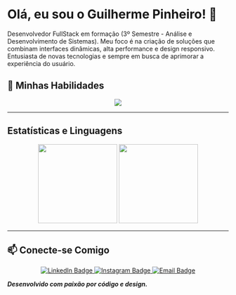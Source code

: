 # Olá, eu sou o Guilherme Pinheiro! 👋

Desenvolvedor FullStack em formação (3º Semestre - Análise e Desenvolvimento de Sistemas). Meu foco é na criação de soluções que combinam interfaces dinâmicas, alta performance e design responsivo. Entusiasta de novas tecnologias e sempre em busca de aprimorar a experiência do usuário.

## 🚀 Minhas Habilidades

<p align="center">
  <img src="https://skillicons.dev/icons?i=react,js,ts,python,html,css,tailwind,nodejs,github,vscode,figma" />
</p>

---

## Estatísticas e Linguagens

<p align="center">
  <img height="180em" src="https://github-readme-stats.vercel.app/api?username=GuilhermeRPinheiro&show_icons=true&theme=dark&include_all_commits=true&count_private=true"/>
  <img height="180em" src="https://github-readme-stats.vercel.app/api/top-langs/?username=GuilhermeRPinheiro&layout=compact&langs_count=6&theme=dark"/>
</p>

---

## 📫 Conecte-se Comigo

<p align="center">
  <a href="Link do seu LinkedIn AQUI" target="_blank">
    <img src="https://img.shields.io/badge/LinkedIn-0077B5?style=for-the-badge&logo=linkedin&logoColor=white" alt="LinkedIn Badge"/>
  </a>
  <a href="https://www.instagram.com/gui.pinheiro__?igsh=MWlwa29lZW1rZmRoYg%3D%3D&utm_source=qr" target="_blank">
    <img src="https://img.shields.io/badge/Instagram-E4405F?style=for-the-badge&logo=instagram&logoColor=white" alt="Instagram Badge"/>
  </a>
  <a href="guilhermepinheiro603@gmail.com">
    <img src="https://img.shields.io/badge/Email-D14836?style=for-the-badge&logo=gmail&logoColor=white" alt="Email Badge"/>
  </a>
</p>

***Desenvolvido com paixão por código e design.***

